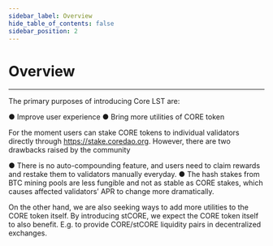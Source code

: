 ```yaml
---
sidebar_label: Overview
hide_table_of_contents: false
sidebar_position: 2
---
```


# Overview
---

The primary purposes of introducing Core LST are:

●	Improve user experience
●	Bring more utilities of CORE token

For the moment users can stake CORE tokens to individual validators directly through https://stake.coredao.org. However, there are two drawbacks raised by the community

●	There is no auto-compounding feature, and users need to claim rewards and restake them to validators manually everyday. 
●	The hash stakes from BTC mining pools are less fungible and not as stable as CORE stakes, which causes affected validators’ APR to change more dramatically.

On the other hand, we are also seeking ways to add more utilities to the CORE token itself. By introducing stCORE, we expect the CORE token itself to also benefit. E.g. to provide CORE/stCORE liquidity pairs in decentralized exchanges. 
